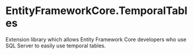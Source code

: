 # EntityFrameworkCore.TemporalTables
Extension library which allows Entity Framework Core developers who use SQL Server to easily use temporal tables.
